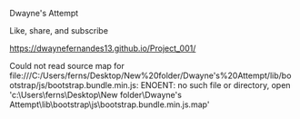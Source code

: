 Dwayne's Attempt

Like, share, and subscribe

https://dwaynefernandes13.github.io/Project_001/

Could not read source map for file:///C:/Users/ferns/Desktop/New%20folder/Dwayne's%20Attempt/lib/bootstrap/js/bootstrap.bundle.min.js: ENOENT: no such file or directory, open 'c:\Users\ferns\Desktop\New folder\Dwayne's Attempt\lib\bootstrap\js\bootstrap.bundle.min.js.map'
